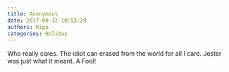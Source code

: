 ```yaml
---
title: Anonymous
date: 2017-08-12 10:53:29
authors: Ripp
categories: Holiday
---
```


 Who really cares. The idiot can erased from the world for all I care. Jester was just what it meant. A Fool!